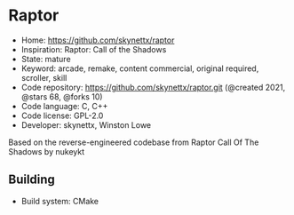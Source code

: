 # Raptor

- Home: https://github.com/skynettx/raptor
- Inspiration: Raptor: Call of the Shadows
- State: mature
- Keyword: arcade, remake, content commercial, original required, scroller, skill
- Code repository: https://github.com/skynettx/raptor.git (@created 2021, @stars 68, @forks 10)
- Code language: C, C++
- Code license: GPL-2.0
- Developer: skynettx, Winston Lowe

Based on the reverse-engineered codebase from Raptor Call Of The Shadows by nukeykt

## Building

- Build system: CMake
